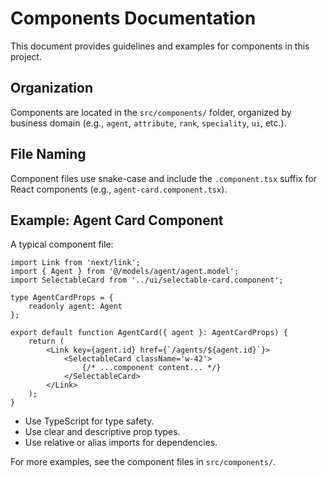 # Components Documentation

This document provides guidelines and examples for components in this project.

## Organization

Components are located in the `src/components/` folder, organized by business domain (e.g., `agent`, `attribute`, `rank`, `speciality`, `ui`, etc.).

## File Naming

Component files use snake-case and include the `.component.tsx` suffix for React components (e.g., `agent-card.component.tsx`).

## Example: Agent Card Component

A typical component file:

```tsx
import Link from 'next/link';
import { Agent } from '@/models/agent/agent.model';
import SelectableCard from '../ui/selectable-card.component';

type AgentCardProps = {
    readonly agent: Agent
};

export default function AgentCard({ agent }: AgentCardProps) {
    return (
        <Link key={agent.id} href={`/agents/${agent.id}`}>
            <SelectableCard className='w-42'>
                {/* ...component content... */}
            </SelectableCard>
        </Link>
    );
}
```

- Use TypeScript for type safety.
- Use clear and descriptive prop types.
- Use relative or alias imports for dependencies.

For more examples, see the component files in `src/components/`.
